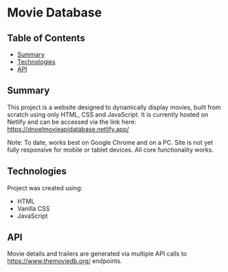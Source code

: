 # Movie Database

## Table of Contents
* [Summary](#summary)
* [Technologies](#technologies)
* [API](#api)

## Summary
This project is a website designed to dynamically display movies, built from scratch using only HTML, CSS and JavaScript. It is currently hosted on Netlify and can be accessed via the link here: https://dnoelmovieapidatabase.netlify.app/

Note: To date, works best on Google Chrome and on a PC. Site is not yet fully responsive for mobile or tablet devices. All core functionality works.

## Technologies
Project was created using:
* HTML
* Vanilla CSS
* JavaScript

## API
Movie details and trailers are generated via multiple API calls to https://www.themoviedb.org/ endpoints. 


